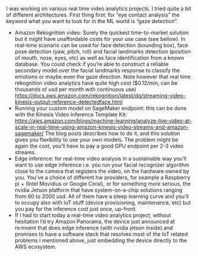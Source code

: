 I was working on various real time video analytics projects. I tried quite a bit of different architectures. First thing first: for “eye contact analysis” the keyword what you want to look for in the ML world is “gaze detection”.
 - Amazon Rekognition video: Surely the quickest time-to-market solution but it might have unaffordable costs for your use case (see bellow). In real-time scenario can be used for face detection (bounding box), face pose detection (yaw, pitch, roll) and facial landmarks detection (position of mouth, nose, eyes, etc) as well as face identification from a known database. You could check if you’re able to construct a reliable secondary model over the facial landmarks response to classify the emotions or maybe even the gaze direction. Note however that real time rekognition video analytics have quite high cost ($0.12/min, can be thousands of usd per month with continuous use) https://docs.aws.amazon.com/rekognition/latest/dg/streaming-video-kinesis-output-reference-detectedface.html
 - Running your custom model on SageMaker endpoint: this can be done with the Kinesis Video Inference Template Kit: https://aws.amazon.com/blogs/machine-learning/analyze-live-video-at-scale-in-real-time-using-amazon-kinesis-video-streams-and-amazon-sagemaker/ The blog posts describes how to do it, and this solution gives you flexibility to use your own  models. The problem might be again the cost, you’ll have to pay a good GPU endpoint per 2-3 video streams.
 - Edge inference: for real-time video analysis  in a sustainable way you’ll want to use edge inference i.e. you run your facial recognizer algorithm close to the camera that registers the video, on the hardware owned by you. You’ve a choice of different hw providers, for example a Raspberry pi + (Intel Movidius or Google Coral), or for something more serious, the nvidia Jetson platform that have system-on-a-chip solutions ranging from 60 to 2000 usd. All of them have a steep learning curve and you’ll to occupy also with IoT stuff (device provisioning, maintenance, etc) but you pay for the inference cost just once, up-front.
 - If I had to start today a real-time video analytics project, without hesitation I’d try Amazon Panorama, the device just announced at re:invent that does edge inference (with nvidia jetson inside) and promises to have a software stack that resolves most of the IoT related problems I mentioned above, just embedding the device directly to the AWS ecosystem.
